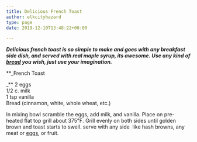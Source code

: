```yaml
---
title: Delicious French Toast
author: elkcityhazard
type: page
date: 2019-12-10T13:48:22+00:00

---
```

**_Delicious french toast is so simple to make and goes with any breakfast side dish, and served with real maple syrup, its awesome. Use any kind of [bread][1] you wish, just use your imagination._**

**_French Toast  
  
_** 2 eggs  
1/2 c. milk  
1 tsp vanilla  
Bread (cinnamon, white, whole wheat, etc.)

In mixing bowl scramble the eggs, add milk, and vanilla. Place on pre-heated flat top grill about 375&#8457;. Grill evenly on both sides until golden brown and toast starts to swell. serve with any side  like hash browns, any meat or [eggs][2], or fruit.

 [1]: /wordpress/easy-bread-recipes/easy-homemade-bread/
 [2]: /wordpress/kids-corner-recipes/easy-egg-in-a-basket/